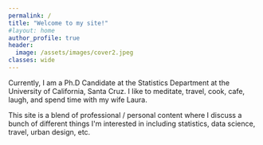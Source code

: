 ```yaml
---
permalink: /
title: "Welcome to my site!"
#layout: home
author_profile: true
header:
  image: /assets/images/cover2.jpeg
classes: wide
---
```



Currently, I am a Ph.D Candidate at the Statistics Department at the University of California, Santa Cruz. I like to meditate, travel, cook, cafe, laugh, and spend time with my wife Laura. 

This site is a blend of professional / personal content where I discuss a bunch of different things I'm interested in including statistics, data science, travel, urban design, etc. 